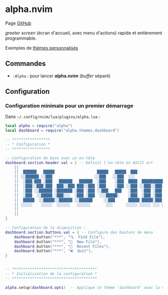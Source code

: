 # alpha.nvim

Page [GitHub](https://github.com/goolord/alpha-nvim)

*greeter screen* (écran d'accueil, avec menu d'actions) rapide et entièrement programmable.

Exemples de [thèmes personnalisés](https://github.com/goolord/alpha-nvim/blob/main/doc/alpha.txt)

## Commandes

- `:Alpha` : pour lancer **alpha.nvim**  (*buffer* séparé)

## Configuration

### Configuration minimale pour un premier démarrage

Dans `~/.config/nvim/lua/plugins/alpha.lua` :

```lua
local alpha = require("alpha")
local dashboard = require("alpha.themes.dashboard")

-- ***************** 
-- * Configuration *
-- *****************

-- Configuration de base avec un en-tête
dashboard.section.header.val = { -- Définit l’en-tête en ASCII art
    [[                                                                       ]],
    [[  ██████   █████                   █████   █████  ███                  ]],
    [[ ░░██████ ░░███                   ░░███   ░░███  ░░░                   ]],
    [[  ░███░███ ░███   ██████   ██████  ░███    ░███  ████  █████████████   ]],
    [[  ░███░░███░███  ███░░███ ███░░███ ░███    ░███ ░░███ ░░███░░███░░███  ]],
    [[  ░███ ░░██████ ░███████ ░███ ░███ ░░███   ███   ░███  ░███ ░███ ░███  ]],
    [[  ░███  ░░█████ ░███░░░  ░███ ░███  ░░░█████░    ░███  ░███ ░███ ░███  ]],
    [[  █████  ░░█████░░██████ ░░██████     ░░███      █████ █████░███ █████ ]],
    [[ ░░░░░    ░░░░░  ░░░░░░   ░░░░░░       ░░░      ░░░░░ ░░░░░ ░░░ ░░░░░  ]],
    [[                                                                       ]],
    [[                                                                       ]],
}

-- Configuration de la disposition :
dashboard.section.buttons.val = { -- Configure des boutons de menu 
    dashboard.button("***", "🔍  Find File"),
    dashboard.button("***", "📄  New File"),
    dashboard.button("***", "📂  Recent Files"),
    dashboard.button("***", "❌  Quit"),
}


-- **************************************
-- * Initialisation de la configuration *
-- **************************************

alpha.setup(dashboard.opts)  -- Applique le thème 'dashboard' avec la configuration définie ci-dessus.
```
 
